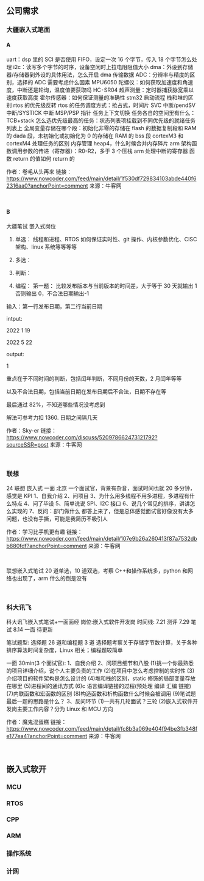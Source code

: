 ## 公司需求

### 大疆嵌入式笔面

#### A

uart：dsp 里的 SCI 是否使用 FIFO，设定一次 16 个字节，传入 18 个字节怎么处理
i2c：读写多个字节的时序，设备空闲时上拉电阻阻值大小
dma：外设到存储器/存储器到外设的具体用法，怎么开启 dma 传输数据
ADC：分辨率与精度的区别，选择的 ADC 需要考虑什么因素
MPU6050 陀螺仪：如何获取加速度和角速度，中断还是轮询，温度值要获取吗
HC⁃SR04 超声测量：定时器捕获脉宽乘以速度获取高度
霍尔传感器：如何保证测量的准确性
stm32 启动流程
栈和堆的区别
rtos 的优先级反转
rtos 的任务调度方式：抢占式，时间片
SVC 中断/pendSV 中断/SYSTICK 中断
MSP/PSP 指针
任务上下文切换
任务各自的空间里有什么：TCB+stack
怎么选优先级最高的任务：状态列表项挂载到不同优先级的就绪任务列表上
全局变量存储在哪个段：初始化非零的存储在 flash 的数据复制段和 RAM 的 dada 段，未初始化或初始化为 0 的存储在 RAM 的 bss 段
cortexM3 和 cortexM4 处理任务的区别
内存管理 heap4，什么时候合并内存碎片
arm 架构函数调用参数的传递（寄存器）：R0-R2，多于 3 个压栈
arm 处理中断的寄存器
函数 return 的值如何 return 的

作者：卷毛从头再来
链接：https://www.nowcoder.com/feed/main/detail/1f530df729834103abde440f62316aa0?anchorPoint=comment
来源：牛客网

<br>

#### B

大疆笔试 嵌入式岗位

1. 单选：
   线程和进程、RTOS 如何保证实时性、git 操作、内核参数优化、CISC 架构、linux 系统等等等等

2. 多选：
3. 判断：
4. 编程：
   第一题：
   比较发布版本与当前版本的时间差，大于等于 30 天就输出 1 否则输出 0，不合法日期输出-1

输入：第一行发布日期，第二行当前日期

intput:

2022 1 19

2022 5 22

output:

1

重点在于不同时间的判断，包括闰年判断，不同月份的天数，2 月闰年等等

以及不合法日期，包括当前日期在发布日期后不合法，日期不存在等

最后通过 82%，不知道哪些情况没考虑到

解法可参考力扣 1360. 日期之间隔几天

作者：Sky-er
链接：https://www.nowcoder.com/discuss/520978662473121792?sourceSSR=post
来源：牛客网

<br>

### 联想

24 联想 嵌入式 一面 北京
一个面试官，背景有杂音，面试时间也就 20 多分钟，感觉是 KPI
1、自我介绍
2、问项目
3、为什么用多线程不用多进程，多进程有什么特点
4、问了毕设
5、简单说说 SPI、I2C 接口
6、说几个常见的排序，讲讲怎么实现的
7、反问：部门做什么
都答上来了，但是总体感觉面试官好像没有太多问题，也没有手撕，可能是我简历不吸引人

作者：学习比手机更有趣
链接：https://www.nowcoder.com/feed/main/detail/107e9b26a260413f87a7532dbb880fdf?anchorPoint=comment
来源：牛客网

<br>

联想嵌入式笔试
20 道单选，10 道双选，考察 C++和操作系统多，python 和网络也出现了，arm 什么的倒是没有

<br>

### 科大讯飞

科大讯飞嵌入式笔试+一面面经
岗位:嵌入式软件开发岗
时间线:
7.21 测评
7.29 笔试
8.14 一面
待更新

笔试题型:
选择题 26 道和编程题 3 道
选择题考察关于存储字节数计算，关于各种排序算法时间复杂度，Linux 相关；编程题较简单

一面 30min(3 个面试官):
1、自我介绍
2、问项目细节和八股
(1)挑一个你最熟悉的项目详细介绍，说个人主要负责的工作
(2)在项目中怎么考虑控制的实时性
(3)介绍项目的软件架构是怎么设计的
(4)堆和栈的区别，static 修饰的局部变量存放在哪里
(5)进程间的通讯方式
(6)c 语言编译链接的过程(预处理 编译 汇编 链接)
(7)内联函数和宏函数的区别
(8)构造函数和析构函数什么时候会被调用
(9)笔试题最后一题的思路是什么？
3、反问环节
(1)一共有几轮面试？三轮
(2)嵌入式软件开发岗主要工作内容？分为 Linux 和 MCU 方向

作者：魔鬼混蛋糕
链接：https://www.nowcoder.com/feed/main/detail/fc8b3a069e404f94be3fb348fe177ea4?anchorPoint=comment
来源：牛客网

<br>

## 嵌入式软开

### MCU

### RTOS

### CPP

### ARM

### 操作系统

### 计网

<br>
